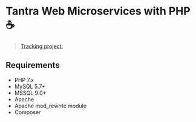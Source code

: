 # Tantra Web Microservices with PHP :coffee:

> [Tracking project:](https://github.com/orgs/khanakat/projects/1)

## Requirements
- PHP 7.x
- MySQL 5.7+
- MSSQL 9.0+
- Apache 
- Apache mod_rewrite module
- Composer
